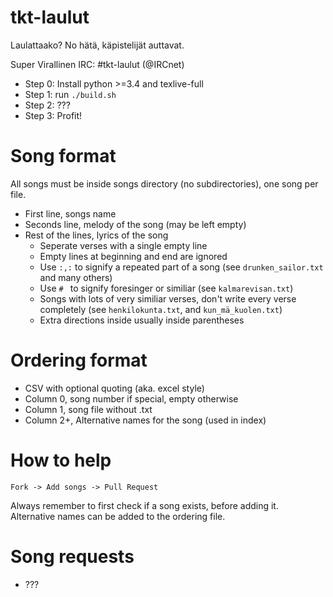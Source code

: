 # tkt-laulut
Laulattaako? No hätä, käpistelijät auttavat.

Super Virallinen IRC: #tkt-laulut (@IRCnet)

* Step 0: Install python >=3.4 and texlive-full
* Step 1: run `./build.sh`
* Step 2: ???
* Step 3: Profit!

# Song format
All songs must be inside songs directory (no subdirectories), one song per file.

* First line, songs name
* Seconds line, melody of the song (may be left empty)
* Rest of the lines, lyrics of the song
  * Seperate verses with a single empty line
  * Empty lines at beginning and end are ignored
  * Use `:,:` to signify a repeated part of a song (see `drunken_sailor.txt` and many others)
  * Use `# ` to signify foresinger or similiar (see `kalmarevisan.txt`)
  * Songs with lots of very similiar verses,
    don't write every verse completely (see `henkilokunta.txt`, and `kun_mä_kuolen.txt`)
  * Extra directions inside usually inside parentheses

# Ordering format
* CSV with optional quoting (aka. excel style)
* Column 0, song number if special, empty otherwise
* Column 1, song file without .txt
* Column 2+, Alternative names for the song (used in index)

# How to help
`Fork -> Add songs -> Pull Request`

Always remember to first check if a song exists, before adding it.
Alternative names can be added to the ordering file.

# Song requests
* ???
